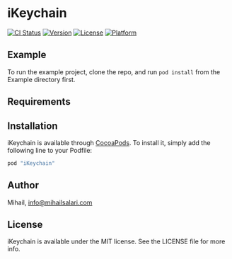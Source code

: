 # iKeychain

[![CI Status](http://img.shields.io/travis/Mihail/iKeychain.svg?style=flat)](https://travis-ci.org/Mihail/iKeychain)
[![Version](https://img.shields.io/cocoapods/v/iKeychain.svg?style=flat)](http://cocoapods.org/pods/iKeychain)
[![License](https://img.shields.io/cocoapods/l/iKeychain.svg?style=flat)](http://cocoapods.org/pods/iKeychain)
[![Platform](https://img.shields.io/cocoapods/p/iKeychain.svg?style=flat)](http://cocoapods.org/pods/iKeychain)

## Example

To run the example project, clone the repo, and run `pod install` from the Example directory first.

## Requirements

## Installation

iKeychain is available through [CocoaPods](http://cocoapods.org). To install
it, simply add the following line to your Podfile:

```ruby
pod "iKeychain"
```

## Author

Mihail, info@mihailsalari.com

## License

iKeychain is available under the MIT license. See the LICENSE file for more info.
